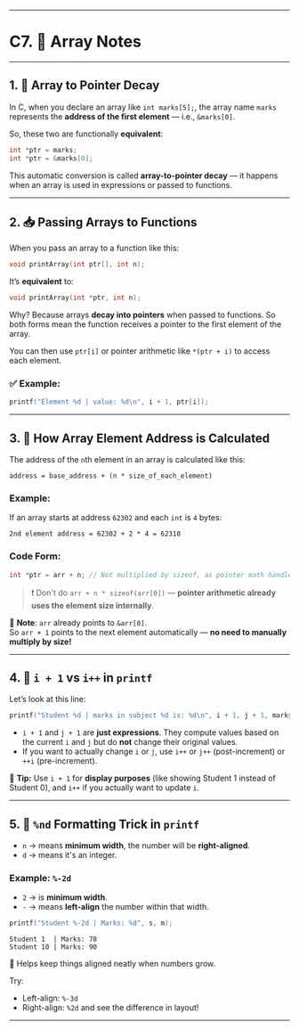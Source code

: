 
---

# C7. 📘 Array Notes

---

## 1. 📌 Array to Pointer Decay

In C, when you declare an array like `int marks[5];`, the array name `marks` represents the **address of the first element** — i.e., `&marks[0]`.

So, these two are functionally **equivalent**:
```c
int *ptr = marks;
int *ptr = &marks[0];
```

This automatic conversion is called **array-to-pointer decay** — it happens when an array is used in expressions or passed to functions.

---

## 2. 📥 Passing Arrays to Functions

When you pass an array to a function like this:
```c
void printArray(int ptr[], int n);
```
It’s **equivalent** to:
```c
void printArray(int *ptr, int n);
```

Why? Because arrays **decay into pointers** when passed to functions. So both forms mean the function receives a pointer to the first element of the array.

You can then use `ptr[i]` or pointer arithmetic like `*(ptr + i)` to access each element.

### ✅ Example:
```c
printf("Element %d | value: %d\n", i + 1, ptr[i]);
```

---

## 3. 📍 How Array Element Address is Calculated

The address of the `n`th element in an array is calculated like this:

```
address = base_address + (n * size_of_each_element)
```

### Example:
If an array starts at address `62302` and each `int` is `4` bytes:
```
2nd element address = 62302 + 2 * 4 = 62310
```

### Code Form:
```c
int *ptr = arr + n; // Not multiplied by sizeof, as pointer math handles it
```

> ❗ Don't do `arr + n * sizeof(arr[0])` — **pointer arithmetic already uses the element size internally**.

🧠 **Note**: `arr` already points to `&arr[0]`.  
So `arr + 1` points to the next element automatically — **no need to manually multiply by size!**

---

## 4. 🤔 `i + 1` vs `i++` in `printf`

Let’s look at this line:
```c
printf("Student %d | marks in subject %d is: %d\n", i + 1, j + 1, marks[i][j]);
```

- `i + 1` and `j + 1` are **just expressions**. They compute values based on the current `i` and `j` but do **not** change their original values.
- If you want to actually change `i` or `j`, use `i++` or `j++` (post-increment) or `++i` (pre-increment).

📝 **Tip:** Use `i + 1` for **display purposes** (like showing Student 1 instead of Student 0), and `i++` if you actually want to update `i`.

---

## 5. 🌟 `%nd` Formatting Trick in `printf`

- `n` → means **minimum width**, the number will be **right-aligned**.
- `d` → means it's an integer.

### Example: `%-2d`

- `2` → is **minimum width**.
- `-` → means **left-align** the number within that width.

```c
printf("Student %-2d | Marks: %d", s, m);
```

```
Student 1  | Marks: 78
Student 10 | Marks: 90
```

🧹 Helps keep things aligned neatly when numbers grow.

Try:
- Left-align: `%-3d`
- Right-align: `%2d`
and see the difference in layout!

---
